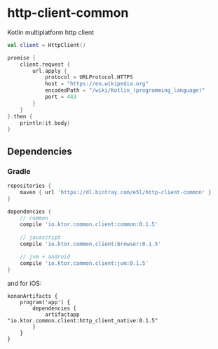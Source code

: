 # http-client-common
Kotlin multiplatform http client

```kotlin
val client = HttpClient()

promise {
    client.request {
        url.apply {
            protocol = URLProtocol.HTTPS
            host = "https://en.wikipedia.org"
            encodedPath = "/wiki/Kotlin_(programming_language)"
            port = 443
        }
    }
}.then {
    println(it.body)
}
```

## Dependencies

### Gradle
```groovy
repositories {
    maven { url 'https://dl.bintray.com/e5l/http-client-common' }
}

dependencies {
    // common
    compile 'io.ktor.common.client:common:0.1.5'
    
    // javascript
    compile 'io.ktor.common.client:browser:0.1.5'

    // jvm + android
    compile 'io.ktor.common.client:jvm:0.1.5'
}
```

and for iOS:
```
konanArtifacts {
    program('app') {
        dependencies {
            artifactapp "io.ktor.common.client:http_client_native:0.1.5"
        }
    }
}
```

